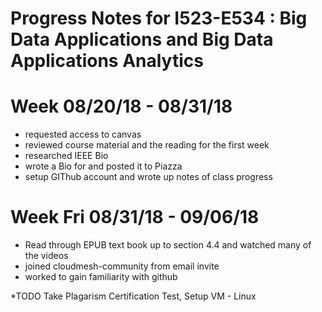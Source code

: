 # Progress Notes for I523-E534 : Big Data Applications and Big Data Applications Analytics
# Week 08/20/18 - 08/31/18
* requested access to canvas 
* reviewed course material and the reading for the first week
* researched IEEE Bio 
* wrote a Bio for  and posted it to Piazza
* setup GIThub account and wrote up notes of class progress

# Week Fri 08/31/18 - 09/06/18

* Read through EPUB text book up to section 4.4 and watched many of the videos
* joined cloudmesh-community from email invite
* worked to gain familiarity with github

*TODO 
Take Plagarism Certification Test, Setup VM - Linux


